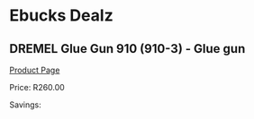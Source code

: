 
# Ebucks Dealz
## DREMEL Glue Gun 910 (910-3) - Glue gun
[Product Page](https://www.ebucks.com/web/shop/productSelected.do?prodId=1199799281&catId=336131644)

Price: R260.00

Savings: 


	